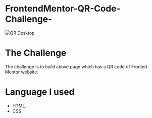 # FrontendMentor-QR-Code-Challenge-
![QR Desktop](https://user-images.githubusercontent.com/97598721/218131921-2c3faa1a-b830-43f1-b8b0-0cd816009af9.png)

# The Challenge
The challenge is to build above page which has a QR code of Fronted Mentor website.

# Language I used
- HTML
- CSS

